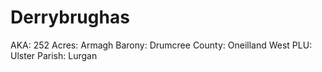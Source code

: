 # Derrybrughas

AKA: 252
Acres: Armagh
Barony: Drumcree
County: Oneilland West
PLU: Ulster
Parish: Lurgan